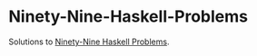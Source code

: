 Ninety-Nine-Haskell-Problems
============================

Solutions to [Ninety-Nine Haskell Problems](http://www.haskell.org/haskellwiki/H-99:_Ninety-Nine_Haskell_Problems "Ninety-Nine Haskell Problems").
